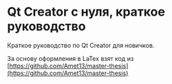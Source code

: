 # Qt Creator с нуля, краткое руководство

Краткое руководство по Qt Creator для новичков.

За основу оформления в LaTex взят код из [https://github.com/Amet13/master-thesis](https://github.com/Amet13/master-thesis)
